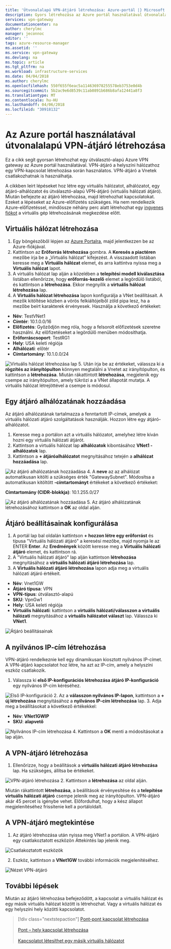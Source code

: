 ```yaml
---
title: 'Útvonalalapú VPN-átjáró létrehozása: Azure-portál |} Microsoft Docs'
description: Gyors létrehozása az Azure portál használatával útvonalalapú VPN-átjáró
services: vpn-gateway
documentationcenter: na
author: cherylmc
manager: jeconnoc
editor: ''
tags: azure-resource-manager
ms.assetid: ''
ms.service: vpn-gateway
ms.devlang: na
ms.topic: article
ms.tgt_pltfrm: na
ms.workload: infrastructure-services
ms.date: 04/04/2018
ms.author: cherylmc
ms.openlocfilehash: 550f655f6eac5a114636978255578eb3753e0d4b
ms.sourcegitcommit: 5b2ac9e6d8539c11ab0891b686b8afa12441a8f3
ms.translationtype: MT
ms.contentlocale: hu-HU
ms.lasthandoff: 04/06/2018
ms.locfileid: "30918132"
---
```

# <a name="create-a-route-based-vpn-gateway-using-the-azure-portal"></a>Az Azure portál használatával útvonalalapú VPN-átjáró létrehozása

Ez a cikk segít gyorsan létrehozhat egy útválasztó-alapú Azure VPN gateway az Azure portál használatával.  VPN-átjáró a helyszíni hálózathoz egy VPN-kapcsolat létrehozása során használatos. VPN-átjáró a Vnetek csatlakozhatnak is használhatja. 

A cikkben leírt lépéseket hoz létre egy virtuális hálózatot, alhálózatot, egy átjáró-alhálózatot és útválasztó-alapú VPN-átjáró (virtuális hálózati átjáró). Miután befejezte az átjáró létrehozása, majd létrehozhat kapcsolatokat. Ezeket a lépéseket az Azure-előfizetés szükséges. Ha nem rendelkezik Azure-előfizetéssel, mindössze néhány perc alatt létrehozhat egy [ingyenes fiókot](https://azure.microsoft.com/free/?WT.mc_id=A261C142F) a virtuális gép létrehozásának megkezdése előtt.

## <a name="vnet"></a>Virtuális hálózat létrehozása

1. Egy böngészőből lépjen az [Azure Portalra](http://portal.azure.com), majd jelentkezzen be az Azure-fiókjával.
2. Kattintson az **Erőforrás létrehozása** gombra. A **Keresés a piactéren** mezőbe írja be a „Virtuális hálózat” kifejezést. A visszaadott listában keresse meg a **Virtuális hálózat** elemet, és arra kattintva nyissa meg a **Virtuális hálózat** lapot.
3. A virtuális hálózat lap alján a közelében a **telepítési modell kiválasztása** listában ellenőrizze, hogy **erőforrás-kezelő** elemet a legördülő listából, és kattintson a **létrehozása**. Ekkor megnyílik a **virtuális hálózat létrehozása** lap.
4. A **Virtuális hálózat létrehozása** lapon konfigurálja a VNet beállításait. A mezők kitöltése közben a vörös felkiáltójelből zöld pipa lesz, ha a mezőbe beírt karakterek érvényesek. Használja a következő értékeket:

  - **Név**: TestVNet1
  - **Címtér**: 10.1.0.0/16
  - **Előfizetés**: Győződjön meg róla, hogy a felsorolt előfizetések szeretne használni. Az előfizetéseket a legördülő menüben módosíthatja.
  - **Erőforráscsoport**: TestRG1
  - **Hely**: USA keleti régiója
  - **Alhálózati**: előtér
  - **Címtartomány**: 10.1.0.0/24

  ![Virtuális hálózat létrehozása lap](./media/create-routebased-vpn-gateway-portal/create-virtual-network.png "Virtuális hálózat létrehozása lap")
5. Után írja be az értékeket, válassza ki a **rögzítés az irányítópulton** könnyen megtalálni a Vnetet az irányítópulton, és kattintson a **létrehozása**. Miután rákattintott **létrehozása**, megjelenik egy csempe az irányítópulton, amely tükrözi a a VNet állapotát mutatja. A virtuális hálózat létrejöttével a csempe is módosul.

## <a name="gwsubnet"></a>Egy átjáró alhálózatának hozzáadása

Az átjáró alhálózatának tartalmazza a fenntartott IP-címek, amelyek a virtuális hálózati átjáró szolgáltatások használják. Hozzon létre egy átjáró-alhálózatot.

1. Keresse meg a portálon azt a virtuális hálózatot, amelyhez létre kíván hozni egy virtuális hálózati átjárót.
2. Kattintson a virtuális hálózat lap **alhálózatok** kibontásához **VNet1 - alhálózatok** lap.
3. Kattintson a **+ átjáróalhálózatot** megnyitásához tetején a **alhálózat hozzáadása** lap.

  ![Az átjáró alhálózatának hozzáadása](./media/create-routebased-vpn-gateway-portal/add-gateway-subnet.png "Az átjáró alhálózatának hozzáadása")
4. A **neve** az az alhálózat automatikusan kitölti a szükséges érték "GatewaySubnet". Módosítsa a automatikusan kitöltött **-címtartományt** értékeket a következő értékeket:

  **Címtartomány (CIDR-blokkja)**: 10.1.255.0/27

  ![Az átjáró alhálózatának hozzáadása](./media/create-routebased-vpn-gateway-portal/gateway-subnet.png "Az átjáró alhálózatának hozzáadása")
5. Az átjáró alhálózatának létrehozásához kattintson a **OK** az oldal alján.

## <a name="gwvalues"></a>Átjáró beállításainak konfigurálása

1. A portál lap bal oldalán kattintson **+ hozzon létre egy erőforrást** és típusa "Virtuális hálózati átjáró" a keresési mezőbe, majd nyomja le az ENTER **Enter**. Az **Eredmények** között keresse meg a **Virtuális hálózati átjáró** elemet, és kattintson rá.
2. A "Virtuális hálózati átjáró" lap alján kattintson **létrehozása** megnyitásához a **virtuális hálózati átjáró létrehozása** lap.
3. A **Virtuális hálózati átjáró létrehozása** lapon adja meg a virtuális hálózati átjáró értékeit.

  - **Név**: Vnet1GW
  - **Átjáró típusa**: VPN 
  - **VPN-típus**: útválasztó-alapú
  - **SKU**: VpnGw1
  - **Hely**: USA keleti régiója
  - **Virtuális hálózati**: kattintson a **virtuális hálózati/válasszon a virtuális hálózati** megnyitásához a **virtuális hálózatot választ** lap. Válassza ki **VNet1**.

  ![Átjáró beállításainak](./media/create-routebased-vpn-gateway-portal/configure-gateway.png "-átjáró beállításainak konfigurálása")

## <a name="pip"></a>A nyilvános IP-cím létrehozása

VPN-átjáró rendelkeznie kell egy dinamikusan kiosztott nyilvános IP-címet. A VPN-átjáró kapcsolatot hoz létre, ha azt az IP-cím, amely a helyszíni eszköz csatlakozik.

1. Válassza ki **első IP-konfigurációs létrehozása átjáró IP-konfiguráció** egy nyilvános IP-cím kéréséhez.

  ![Első IP-konfiguráció](./media/create-routebased-vpn-gateway-portal/add-public-ip-address.png "első IP-konfiguráció")
2. Az a **válasszon nyilvános IP-lapon**, kattintson a **+ új létrehozása** megnyitásához a **nyilvános IP-cím létrehozása** lap.
3. Adja meg a beállításokat a következő értékekkel:

  - **Név**: **VNet1GWIP**
  - **SKU**: **alapvető**

  ![Nyilvános IP-cím létrehozása](./media/create-routebased-vpn-gateway-portal/public-ip-address-name.png "PIP létrehozása")
4. Kattintson a **OK** menti a módosításokat a lap alján.

## <a name="creategw"></a>A VPN-átjáró létrehozása

1. Ellenőrizze, hogy a beállítások a **virtuális hálózati átjáró létrehozása** lap. Ha szükséges, állítsa be értékeket.

  ![VPN-átjáró létrehozása](./media/create-routebased-vpn-gateway-portal/create-vpn-gateway.png "hozzon létre VPN-átjáró")
2. Kattintson a **létrehozása** az oldal alján.

Miután rákattintott **létrehozása**, a beállítások érvényesítése és a **telepítése virtuális hálózati átjáró** csempe jelenik meg az irányítópulton. VPN-átjáró akár 45 percet is igénybe vehet. Előfordulhat, hogy a kész állapot megjelenítéséhez frissítenie kell a portáloldalt.

## <a name="viewgw"></a>A VPN-átjáró megtekintése

1. Az átjáró létrehozása után nyissa meg VNet1 a portálon. A VPN-átjáró egy csatlakoztatott eszközön Áttekintés lap jelenik meg.

  ![Csatlakoztatott eszközök](./media/create-routebased-vpn-gateway-portal/view-connected-devices.png "csatlakoztatott eszközök")

2. Eszköz, kattintson a **VNet1GW** további információk megjelenítéséhez.

  ![Nézet VPN-átjáró](./media/create-routebased-vpn-gateway-portal/view-gateway.png "nézet VPN-átjáró")

## <a name="next-steps"></a>További lépések

Miután az átjáró létrehozása befejeződött, a kapcsolat a virtuális hálózat és egy másik virtuális hálózat között is létrehozhat. Vagy a virtuális hálózat és egy helyszíni hely közötti kapcsolatot.

> [!div class="nextstepaction"]
> [Pont-pont kapcsolat létrehozása](vpn-gateway-howto-site-to-site-resource-manager-portal.md)<br><br>
> [Pont – hely kapcsolat létrehozása](vpn-gateway-howto-point-to-site-resource-manager-portal.md)<br><br>
> [Kapcsolatot létesíthet egy másik virtuális hálózatot](vpn-gateway-howto-vnet-vnet-resource-manager-portal.md)